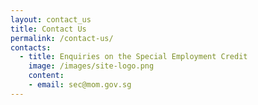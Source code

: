 ```yaml
---
layout: contact_us
title: Contact Us
permalink: /contact-us/
contacts:
  - title: Enquiries on the Special Employment Credit
    image: /images/site-logo.png
    content:
    - email: sec@mom.gov.sg
---
```


